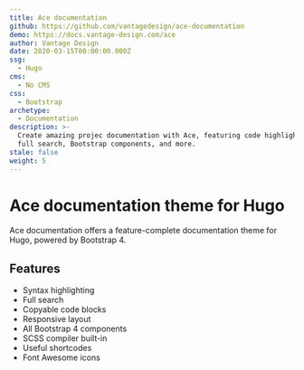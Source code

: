 ```yaml
---
title: Ace documentation
github: https://github.com/vantagedesign/ace-documentation
demo: https://docs.vantage-design.com/ace
author: Vantage Design
date: 2020-03-15T00:00:00.000Z
ssg:
  - Hugo
cms:
  - No CMS
css:
  - Bootstrap
archetype:
  - Documentation
description: >-
  Create amazing projec documentation with Ace, featuring code highlighting,
  full search, Bootstrap components, and more.
stale: false
weight: 5
---
```


# Ace documentation theme for Hugo

Ace documentation offers a feature-complete documentation theme for Hugo, powered by Bootstrap 4. 

## Features

* Syntax highlighting
* Full search
* Copyable code blocks
* Responsive layout
* All Bootstrap 4 components
* SCSS compiler built-in
* Useful shortcodes
* Font Awesome icons